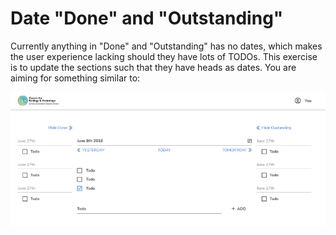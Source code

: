 # Date "Done" and "Outstanding"

Currently anything in "Done" and "Outstanding" has no dates, which makes the user experience lacking should they have lots of TODOs. This exercise is to update the sections such that they have heads as dates. You are aiming for something similar to:

![alt text](/exercises/exercise-1.png)
